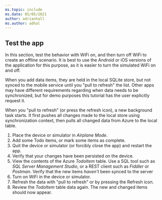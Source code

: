 ```yaml
---
ms.topic: include
ms.date: 05/05/2021
author: adrianhall
ms.author: adhal
---
```


## Test the app

In this section, test the behavior with WiFi on, and then turn off WiFi to create an offline scenario.  It is best to use the Android or iOS versions of the application for this purpose, as it is easier to turn the simulated WiFi on and off.

When you add data items, they are held in the local SQLite store, but not synced to the mobile service until you "pull to refresh" the list. Other apps may have different requirements regarding when data needs to be synchronized, but for demo purposes this tutorial has the user explicitly request it.

When you "pull to refresh" (or press the refresh icon), a new background task starts. It first pushes all changes made to the local store using synchronization context, then pulls all changed data from Azure to the local table.

1. Place the device or simulator in *Airplane Mode*.
1. Add some Todo items, or mark some items as complete.
1. Quit the device or simulator (or forcibly close the app) and restart the app.
1. Verify that your changes have been persisted on the device.
1. View the contents of the Azure *TodoItem* table.  Use a SQL tool such as *SQL Server Management Studio*, or a REST client such as *Fiddler* or *Postman*. Verify that the new items *haven't* been synced to the server
1. Turn on WiFi in the device or simulator.
1. Refresh the data with "pull to refresh" or by pressing the Refresh icon.
1. Review the *TodoItem* table data again. The new and changed items should now appear.
